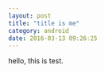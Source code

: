 ```yaml
---
layout: post
title: "title is me"
category: android
date: 2016-03-13 09:26:25
---
```


hello, this is test.
